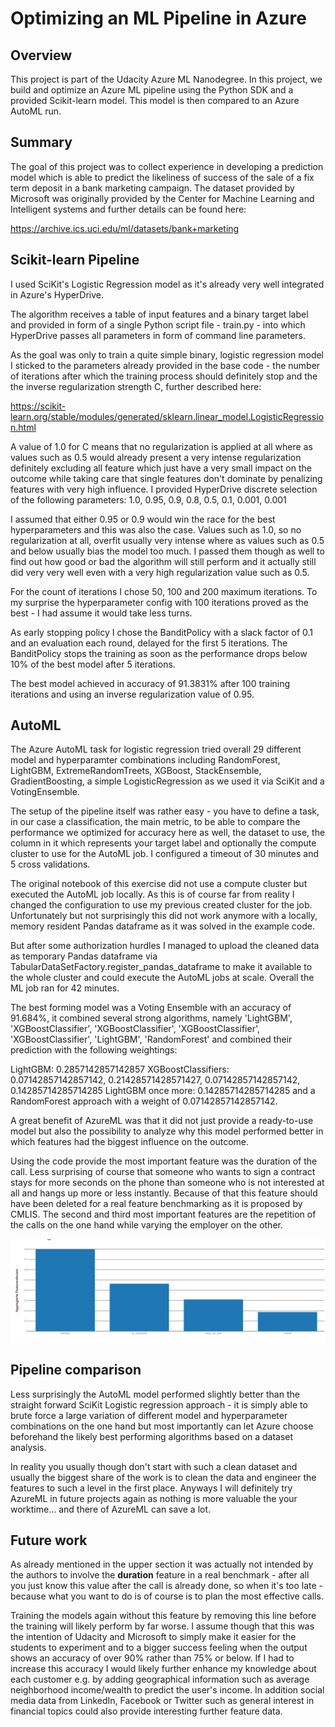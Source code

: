 # Optimizing an ML Pipeline in Azure

## Overview
This project is part of the Udacity Azure ML Nanodegree.
In this project, we build and optimize an Azure ML pipeline using the Python SDK and a provided Scikit-learn model.
This model is then compared to an Azure AutoML run.

## Summary
The goal of this project was to collect experience in developing a prediction model which is able to predict the likeliness of success of the sale of a fix term deposit in a bank marketing campaign. The dataset provided by Microsoft was originally provided by the Center for Machine Learning and Intelligent systems and further details can be found here:

https://archive.ics.uci.edu/ml/datasets/bank+marketing

## Scikit-learn Pipeline

I used SciKit's Logistic Regression model as it's already very well integrated in Azure's HyperDrive.

The algorithm receives a table of input features and a binary target label and provided in form of a single Python script file - train.py - into which HyperDrive passes all parameters in form of command line parameters.

As the goal was only to train a quite simple binary, logistic regression model I sticked to the parameters already provided in the base code - the number of iterations after which the training process should definitely stop and the the inverse regularization strength C, further described here:

https://scikit-learn.org/stable/modules/generated/sklearn.linear_model.LogisticRegression.html

A value of 1.0 for C means that no regularization is applied at all where as values such as 0.5 would already present a very intense regularization definitely excluding all feature which just have a very small impact on the outcome while taking care that single features don't dominate by penalizing features with very high influence. I provided HyperDrive discrete selection of the following parameters:
1.0, 0.95, 0.9, 0.8, 0.5, 0.1, 0.001, 0.001

I assumed that either 0.95 or 0.9 would win the race for the best hyperparameters and this was also the case. Values such as 1.0, so no regularization at all, overfit usually very intense where as values such as 0.5 and below usually bias the model too much. I passed them though as well to find out how good or bad the algorithm will still perform and it actually still did very very well even with a very high regularization value such as 0.5.

For the count of iterations I chose 50, 100 and 200 maximum iterations. To my surprise the hyperparameter config with 100 iterations proved as the best - I had assume it would take less turns.

As early stopping policy I chose the BanditPolicy with a slack factor of 0.1 and an evaluation each round,
delayed for the first 5 iterations. The BanditPolicy stops the training as soon as the performance drops
below 10% of the best model after 5 iterations.

The best model achieved in accuracy of 91.3831% after 100 training iterations and using an inverse regularization value of 0.95.



## AutoML
The Azure AutoML task for logistic regression tried overall 29 different model and hyperparamter combinations including RandomForest, LightGBM, ExtremeRandomTreets, XGBoost, StackEnsemble, GradientBoosting, a simple LogisticRegression as we used it via SciKit and a VotingEnsemble.

The setup of the pipeline itself was rather easy - you have to define a task, in our case a classification, the main metric, to be able to compare the performance we optimized for accuracy here as well, the dataset
to use, the column in it which represents your target label and optionally the compute cluster to use for the AutoML job. I configured a timeout of 30 minutes and 5 cross validations.

The original notebook of this exercise did not use a compute cluster but executed the AutoML job locally. As this is of course far from reality I changed the configuration to use my previous created cluster for the job. Unfortunately but not surprisingly this did not work anymore with a locally, memory resident Pandas dataframe as it was solved in the example code.

But after some authorization hurdles I managed to upload the cleaned data as temporary Pandas dataframe via TabularDataSetFactory.register_pandas_dataframe to make it available to the whole cluster and could execute the AutoML jobs at scale. Overall the ML job ran for 42 minutes.

The best forming model was a Voting Ensemble with an accuracy of 91.684%, it combined several strong algorithms, namely  'LightGBM', 'XGBoostClassifier', 'XGBoostClassifier', 'XGBoostClassifier', 'XGBoostClassifier', 'LightGBM', 'RandomForest' and combined their prediction with the following weightings:

LightGBM: 0.2857142857142857
XGBoostClassifiers: 0.07142857142857142, 0.21428571428571427, 0.07142857142857142, 0.14285714285714285
LightGBM once more: 0.14285714285714285
and a RandomForest approach with a weight of 0.07142857142857142.

A great benefit of AzureML was that it did not just provide a ready-to-use model but also the possibility to analyze why this model performed better in which features had the biggest influence on the outcome.

Using the code provide the most important feature was the duration of the call. Less surprising of course that someone who wants to sign a contract stays for more seconds on the phone than someone who is not interested at all and hangs up more or less instantly. Because of that this feature should have been deleted for a real feature benchmarking as it is proposed by CMLIS. The second and third most important features are the repetition of the calls on the one hand while varying the employer on the other.

![](model_weights.png)



## Pipeline comparison
Less surprisingly the AutoML model performed slightly better than the straight forward SciKit Logistic regression approach - it is simply able to brute force a large variation of different model and hyperparameter combinations on the one hand but most importantly can let Azure choose beforehand the likely best performing algorithms based on a dataset analysis.

In reality you usually though don't start with such a clean dataset and usually the biggest share of the work is to clean the data and engineer the features to such a level in the first place. Anyways I will definitely try AzureML in future projects again as nothing is more valuable the your worktime... and there of AzureML can save a lot.

## Future work
As already mentioned in the upper section it was actually not intended by the authors to involve the **duration** feature in a real benchmark - after all you just know this value after the call is already done, so when it's too late - because what you want to do is of course is to plan the most effective calls.

Training the models again without this feature by removing this line before the training will likely perform by far worse. I assume though that this was the intention of Udacity and Microsoft to simply make it easier for the students to experiment and to a bigger success feeling when the output shows an accuracy of over 90% rather than 75% or below. If I had to increase this accuracy I would likely further enhance my knowledge about each customer e.g. by adding geographical information such as average neighborhood income/wealth to predict the user's income. In addition social media data from LinkedIn, Facebook or Twitter such as general interest in financial topics could also provide interesting further feature data.